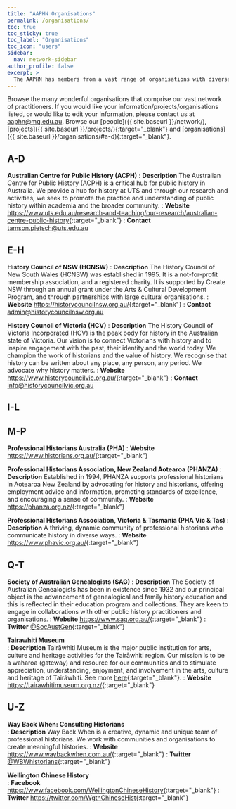 ```yaml
---
title: "AAPHN Organisations"
permalink: /organisations/
toc: true
toc_sticky: true
toc_label: "Organisations"
toc_icon: "users"
sidebar:
  nav: network-sidebar
author_profile: false
excerpt: >
  The AAPHN has members from a vast range of organisations with diverse goals, missions and areas of focus. Read about them here.
---
```

Browse the many wonderful organisations that comprise our vast network of practitioners. If you would like your information/projects/organisations listed, or would like to edit your information, please contact us at <aaphn@mq.edu.au>. Browse our [people]({{ site.baseurl }}/network/), [projects]({{ site.baseurl }}/projects/){:target="_blank"} and [organisations]({{ site.baseurl }}/organisations/#a-d){:target="_blank"}.


## A-D

**Australian Centre for Public History (ACPH)**
: **Description** The Australian Centre for Public History (ACPH) is a critical hub for public history in Australia. We provide a hub for history at UTS and through our research and activities, we seek to promote the practice and understanding of public history within academia and the broader community.
: **Website** <https://www.uts.edu.au/research-and-teaching/our-research/australian-centre-public-history>{:target="_blank"}
: **Contact** <tamson.pietsch@uts.edu.au>

## E-H
**History Council of NSW (HCNSW)**
: **Description** The History Council of New South Wales (HCNSW) was established in 1995.  It is a not-for-profit membership association, and a registered charity.  It is supported by Create NSW through an annual grant under the Arts & Cultural Development Program, and through partnerships with large cultural organisations.
: **Website** <https://historycouncilnsw.org.au/>{:target="_blank"}
: **Contact** <admin@historycouncilnsw.org.au>

**History Council of Victoria (HCV)**
: **Description** The History Council of Victoria Incorporated (HCV) is the peak body for history in the Australian state of Victoria. Our vision is to connect Victorians with history and to inspire engagement with the past, their identity and the world today. We champion the work of historians and the value of history. We recognise that history can be written about any place, any person, any period. We advocate why history matters.
: **Website** <https://www.historycouncilvic.org.au/>{:target="_blank"}
: **Contact** <info@historycouncilvic.org.au>

## I-L
## M-P
**Professional Historians Australia (PHA)**
: **Website** <https://www.historians.org.au/>{:target="_blank"}

**Professional Historians Association, New Zealand Aotearoa (PHANZA)**
: **Description** Established in 1994, PHANZA supports professional historians in Aotearoa New Zealand by advocating for history and historians, offering employment advice and information, promoting standards of excellence, and encouraging a sense of community.
: **Website** <https://phanza.org.nz/>{:target="_blank"}

**Professional Historians Association, Victoria & Tasmania (PHA Vic & Tas)**
: **Description** A thriving, dynamic community of professional historians who communicate history in diverse ways.
: **Website** <https://www.phavic.org.au/>{:target="_blank"}

## Q-T
**Society of Australian Genealogists (SAG)**
: **Description** The Society of Australian Genealogists has been in existence since 1932 and our principal object is the advancement of genealogical and family history education and this is reflected in their education program and collections. They are keen to engage in collaborations with other public history practitioners and organisations.
: **Website** <https://www.sag.org.au/>{:target="_blank"}
: **Twitter** [@SocAustGen](https://twitter.com/SocAustGen){:target="_blank"}

**Tairawhiti Museum**<br />
: **Description** Tairāwhiti Museum is the major public institution for arts, culture and heritage activities for the Tairāwhiti region. Our mission is to be a waharoa (gateway) and resource for our communities and to stimulate appreciation, understanding, enjoyment, and involvement in the arts, culture and heritage of Tairāwhiti. See more [here](https://tairawhitimuseum.org.nz/about-us/){:target="_blank"}.
: **Website** <https://tairawhitimuseum.org.nz/>{:target="_blank"}

## U-Z
**Way Back When: Consulting Historians** <br />
: **Description** Way Back When is a creative, dynamic and unique team of professional historians. We work with communities and organisations to create meaningful histories.
: **Website** <https://www.waybackwhen.com.au/>{:target="_blank"}
: **Twitter** [@WBWhistorians](https://twitter.com/wbwhistorians?lang=en){:target="_blank"}

**Wellington Chinese History**<br />
: **Facebook** <https://www.facebook.com/WellingtonChineseHistory>{:target="_blank"}
: **Twitter** <https://twitter.com/WgtnChineseHist>{:target="_blank"}
